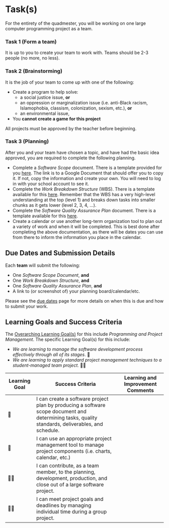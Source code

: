 # Task(s)

For the entirety of the quadmester, you will be working on one large computer programming project as a team.  

### Task 1 (Form a team)

It is up to you to create your team to work with.  Teams should be 2-3 people (no more, no less).

### Task 2 (Brainstorming)

It is the job of your team to come up with one of the following:

* Create a program to help solve:
  * a social justice issue, **or**
  * an oppression or marginalization issue (i.e. anti-Black racism, Islamophobia, classism, colonization, sexism, etc.), **or**
  * an environmental issue, 
* You **cannot create a game for this project**

All projects must be approved by the teacher before beginning.

### Task 3 (Planning)

After you and your team have chosen a topic, and have had the basic idea approved, you are required to complete the following planning.

* Complete a _Software Scope_ document.  There is a template provided for you [here](https://docs.google.com/document/d/1wq86D2gFIRjUwkxP27lqzhPloi0xTtl9vShnPwGxJVI/copy).  The link is to a Google Document that should offer you to copy it.  If not, copy the information and create your own. You will need to log in with your school account to see it.
* Complete the _Work Breakdown Structure_ (WBS).  There is a template available for this [here](https://docs.google.com/spreadsheets/d/1QeKToCQhIROeRDBoqTZyl9Oi10wu_0IiahNAXL8OFfs/copy).  Remember that the WBS has a very high-level understanding at the top (level 1) and breaks down tasks into smaller chunks as it gets lower (level 2, 3, 4, ...).
* Complete the _Software Quality Assurance Plan_ document.  There is a template available for this [here](https://docs.google.com/document/d/1_aqxo0kjvoD2D-9sVxQsDl518PAOB6737dKv4nJtK_Y/copy).
* Create a calendar or use another long-term organization tool to plan out a variety of work and when it will be completed.  This is best done after completing the above documentation, as there will be dates you can use from there to inform the information you place in the calendar.

## Due Dates and Submission Details

Each **team** will submit the following:
* One _Software Scope Document_, **and**
* One _Work Breakdown Structure_, **and**
* One _Software Quality Assurance Plan_, **and**
* A link to (or screenshot of) your planning board/calendar/etc.

Please see the [due dates](./Due-Dates-and-Submission-Details) page for more details on when this is due and how to submit your work.

## Learning Goals and Success Criteria

The [Overarching Learning Goal(s)](./images/ICS4U.jpg) for this include _Programming and Project Management_.
The specific Learning Goal(s) for this include:

  * _We are learning to manage the software development process effectively through all of its stages_. &#x1F4D8;
  * _We are learning to apply standard project management techniques to a student-managed team project._ &#x1F4D8;&#x1F4D8;

| Learning Goal | Success Criteria  | Learning and Improvement Comments |
| ------------- | ----------------- | --------------------------------- |
| &#x1F4D8;     | I can create a software project plan by producing a software scope document and determining tasks, quality standards, deliverables, and schedule. | |
| &#x1F4D8;     | I can use an appropriate project management tool to manage project components (i.e. charts, calendar, etc.) | |
| &#x1F4D8;&#x1F4D8; | I can contribute, as a team member, to the planning, development, production, and close out of a large software project. | |
| &#x1F4D8;&#x1F4D8; | I can meet project goals and deadlines by managing individual time during a group project. | |
